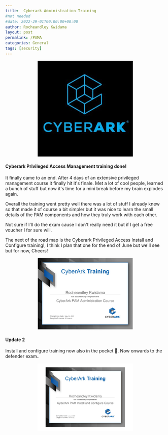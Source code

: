 ```yaml
---
title:  Cyberark Administration Training
#not needed
#date: 2022-29-01T00:00:00+00:00
author: Rocheandley Kwidama
layout: post
permalink: /PAMA
categories: General
tags: [security]
---
```

<p align="center">
<img src="/assets/images/cyb-logo.jpg" alt="drawing" width="300"/>
</p>    

#### Cyberark Privileged Access Management training done!

It finally came to an end. After 4 days of an extensive privileged management course it finally hit it's finale.
Met a lot of cool people, learned a bunch of stuff but now it's time for a mini break before my brain explodes again.

Overall the training went pretty well there was a lot of stuff I already knew so that made it of course a bit simpler but it was nice
to learn the small details of the PAM components and how they truly work with each other.

Not sure if I'll do the exam cause I don't really need it but if I get a free voucher I for sure will.

The next of the road map is the Cyberark Privileged Access Install and Configure training!, I think I plan that one for the end of June but we'll see but for now, Cheers!




<p align="center">
<img src="/assets/images/PAM-training.png" alt="drawing" width="300"/>
</p>   

#### Update 2

Install and configure training now also in the pocket 🕺. Now onwards to the defender exam..

<p align="center">
<img src="/assets/images/install-configure.png" alt="drawing" width="300"/>
</p>   